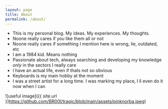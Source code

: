 ```yaml
---
layout: page
title: About
permalink: /about/
---
```


- This is my personal blog. My ideas. My experiences. My thoughts.
- Noone really cares if you like them all or not
- Noone really cares if something I mention here is wrong, lie, outdated, etc
- I am a 1984 kid. Means nothing
- Passionate about tech, always searching and developing my knowledge _only_ in the sectors I really care
- I have an actual life, even if thats not so obvious
- Keyboards is my main hobby at the moment
- I was a street artist for a long time. I was marking my place, I ll even do it now when I can

![useful image]({{ site.url }}https://github.com/BR00l/tragic/blob/main/assets/pinknorba.jpeg)
